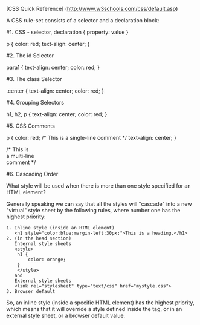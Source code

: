 [CSS Quick Reference] (http://www.w3schools.com/css/default.asp)

A CSS rule-set consists of a selector and a declaration block:

#1. CSS - selector, declaration { property: value } 

p {
    color: red;
    text-align: center;
}

#2. The id Selector

para1 {
    text-align: center;
    color: red;
}

#3. The class Selector

.center {
    text-align: center;
    color: red;
}

#4. Grouping Selectors

h1, h2, p {
    text-align: center;
    color: red;
}

#5. CSS Comments

 p {
    color: red;
    /* This is a single-line comment */
    text-align: center;
}

/* This is<br />
a multi-line<br />
comment */

#6. Cascading Order

What style will be used when there is more than one style specified for an HTML element?

Generally speaking we can say that all the styles will "cascade" into a new "virtual" style sheet by the following rules, where number one has the highest priority:

    1. Inline style (inside an HTML element)
       <h1 style="color:blue;margin-left:30px;">This is a heading.</h1>
    2. (in the head section)
       Internal style sheets
       <style>
        h1 {
            color: orange;
        }
        </style>
       and
       External style sheets
       <link rel="stylesheet" type="text/css" href="mystyle.css">
    3. Browser default

So, an inline style (inside a specific HTML element) has the highest priority, which means that it will override a style defined inside the <head> tag, or in an external style sheet, or a browser default value.

